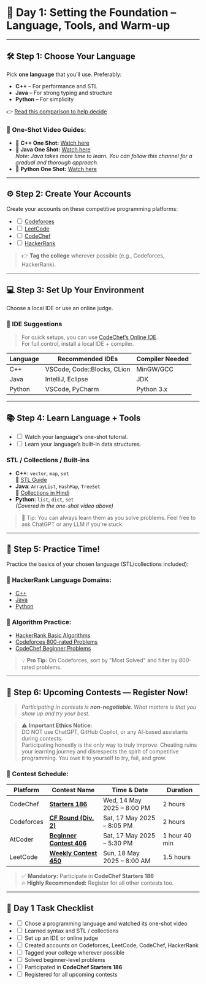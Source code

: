 # 🧭 Day 1: Setting the Foundation – Language, Tools, and Warm-up

---

## 🛠️ Step 1: Choose Your Language

Pick **one language** that you’ll use. Preferably:

- **C++** – For performance and STL
- **Java** – For strong typing and structure
- **Python** – For simplicity

👉 [Read this comparison to help decide](https://medium.com/@burninghell/cpp-vs-java-vs-python-258c087eff2d)

### 🎥 One-Shot Video Guides:

- 🔗 **C++ One Shot:** [Watch here](https://youtu.be/EAR7De6Goz4?si=BNBFKe9Y3kQXAvSx)
- 🔗 **Java One Shot:** [Watch here](https://youtu.be/TAtrPoaJ7gc?si=xU4B3A6jrvEU3vLK)  
  _Note: Java takes more time to learn. You can follow this channel for a gradual and thorough approach._
- 🔗 **Python One Shot:** [Watch here](https://youtu.be/0K_eZGS5NsU?si=hOGOY3Z9XNE7cQMG)

---

## ⚙️ Step 2: Create Your Accounts

Create your accounts on these competitive programming platforms:
- <input type="checkbox" id="account1"> <a href="https://codeforces.com/">Codeforces</a><br>
- <input type="checkbox" id="account2"> <a href="https://leetcode.com/">LeetCode</a><br>
- <input type="checkbox" id="account3"> <a href="https://www.codechef.com/">CodeChef</a><br>
- <input type="checkbox" id="account4"> <a href="https://www.hackerrank.com/">HackerRank</a><br>


> 👉 **Tag the college** wherever possible (e.g., Codeforces, HackerRank).

---

## 💻 Step 3: Set Up Your Environment

Choose a local IDE or use an online judge.

### 🧰 IDE Suggestions

> For quick setups, you can use [CodeChef’s Online IDE](https://www.codechef.com/ide).  
> For full control, install a local IDE + compiler.

| Language | Recommended IDEs            | Compiler Needed |
| -------- | --------------------------- | --------------- |
| C++      | VSCode, Code::Blocks, CLion | MinGW/GCC       |
| Java     | IntelliJ, Eclipse           | JDK             |
| Python   | VSCode, PyCharm             | Python 3.x      |

---

## 📚 Step 4: Learn Language + Tools

- <input type="checkbox" id="learn1"> Watch your language's one-shot tutorial.<br>
- <input type="checkbox" id="learn2"> Learn your language’s built-in data structures.<br>

### STL / Collections / Built-ins

- **C++**: `vector`, `map`, `set`  
  🔗 [STL Guide](https://youtu.be/RRVYpIET_RU?si=FfmXf1AI0ASmMbG-)
- **Java**: `ArrayList`, `HashMap`, `TreeSet`  
  🔗 [Collections in Hindi](https://youtu.be/rzA7UJ-hQn4?si=FVVrVluu7HxMyj35)
- **Python**: `list`, `dict`, `set`  
  _(Covered in the one-shot video above)_

> 🧠 Tip: You can always learn them as you solve problems. Feel free to ask ChatGPT or any LLM if you're stuck.

---

## 🧪 Step 5: Practice Time!

Practice the basics of your chosen language (STL/collections included):

### 🔗 HackerRank Language Domains:

- [C++](https://www.hackerrank.com/domains/cpp)
- [Java](https://www.hackerrank.com/domains/java)
- [Python](https://www.hackerrank.com/domains/python)

### 🔗 Algorithm Practice:

- [HackerRank Basic Algorithms](https://www.hackerrank.com/domains/algorithms?filters%5Bdifficulty%5D%5B%5D=easy&filters%5Bskills%5D%5B%5D=Problem%20Solving%20%28Basic%29&badge_type=problem-solving)
- [Codeforces 800-rated Problems](https://codeforces.com/problemset?order=BY_SOLVED_DESC&tags=800-800)
- [CodeChef Beginner Problems](https://www.codechef.com/practice/basic-programming-concepts)

> 💡 **Pro Tip:** On Codeforces, sort by "Most Solved" and filter by 800-rated problems.

---

## 🏁 Step 6: Upcoming Contests — Register Now!

> _Participating in contests is **non-negotiable**. What matters is that you show up and try your best._

> ⚠️ **Important Ethics Notice:**  
> DO NOT use ChatGPT, GitHub Copilot, or any AI-based assistants during contests.  
> Participating honestly is the only way to truly improve. Cheating ruins your learning journey and disrespects the spirit of competitive programming. You owe it to yourself to try, fail, and grow.

### 🎯 Contest Schedule:
| Platform   | Contest Name                                                               | Time & Date                | Duration      |
| ---------- | -------------------------------------------------------------------------- | -------------------------- | ------------- |
| CodeChef   | [**Starters 186**](https://www.codechef.com/START186B)                     | Wed, 14 May 2025 – 8:00 PM | 2 hours       |
| Codeforces | [**CF Round (Div. 2)**](https://codeforces.com/contests)                   | Sat, 17 May 2025 – 8:05 PM | 2 hours       |
| AtCoder    | [**Beginner Contest 406**](https://atcoder.jp/contests/abc406)             | Sat, 17 May 2025 – 5:30 PM | 1 hour 40 min |
| LeetCode   | [**Weekly Contest 450**](https://leetcode.com/contest/weekly-contest-450/) | Sun, 18 May 2025 – 8:00 AM | 1.5 hours     |
> ✅ **Mandatory:** Participate in **CodeChef Starters 186**  
> 🔥 **Highly Recommended:** Register for all other contests too.

---
<h2>📌 Day 1 Task Checklist</h2>

- <input type="checkbox" id="task1"> Chose a programming language and watched its one-shot video<br>
- <input type="checkbox" id="task2"> Learned syntax and STL / collections<br>
- <input type="checkbox" id="task3"> Set up an IDE or online judge<br>
- <input type="checkbox" id="task4"> Created accounts on Codeforces, LeetCode, CodeChef, HackerRank<br>
- <input type="checkbox" id="task5"> Tagged your college wherever possible<br>
- <input type="checkbox" id="task6"> Solved beginner-level problems<br>
- <input type="checkbox" id="task7"> Participated in <strong>CodeChef Starters 186</strong><br>
- <input type="checkbox" id="task8"> Registered for all upcoming contests<br>

<script>
  document.addEventListener("DOMContentLoaded", function () {
    const checkboxes = document.querySelectorAll('input[type="checkbox"]');
    checkboxes.forEach((checkbox) => {
      const isChecked = localStorage.getItem(checkbox.id) === "true";
      checkbox.checked = isChecked;
    });
    checkboxes.forEach((checkbox) => {
      checkbox.addEventListener("change", function () {
        localStorage.setItem(checkbox.id, checkbox.checked);
      });
    });
  });
</script>
